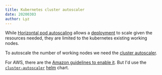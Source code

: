 ```yaml
---
title: Kubernetes cluster autoscaler
date: 20200303
author: Lyz
---
```


While [Horizontal pod autoscaling](kubernetes_hpa.md) allows
a [deployment](kubernetes_deployment.md) to scale given the
resources needed, they are limited to the kubernetes existing working nodes.

To autoscale the number of working nodes we need the [cluster
autoscaler](https://github.com/kubernetes/autoscaler/blob/master/cluster-autoscaler/README.md).

For AWS, there are the [Amazon guidelines to enable
it](https://docs.aws.amazon.com/eks/latest/userguide/cluster-autoscaler.html).
But I'd use the
[`cluster-autoscaler`](https://github.com/helm/charts/tree/master/stable/cluster-autoscaler)
[helm](helm.md) chart.
